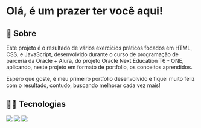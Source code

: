 <h1>Olá, é um prazer ter você aqui!</h1>

<h2>📝 Sobre</h2>
<p>Este projeto é o resultado de vários exercícios práticos focados em HTML, CSS, e JavaScript, desenvolvido durante o curso de programação de parceria da Oracle + Alura, do projeto Oracle Next Education T6 - ONE, aplicando, neste projeto em formato de portfolio, os conceitos aprendidos.</p>

<p>Espero que goste, é meu primeiro portfolio desenvolvido e fiquei muito feliz com o resultado, contudo, buscando melhorar cada vez mais!</p>

## 👨‍💻 Tecnologias
<div>
  <img src="https://img.shields.io/badge/HTML-239120?style=for-the-badge&logo=html5&logoColor=white">
  <img src="https://img.shields.io/badge/CSS-239120?&style=for-the-badge&logo=css3&logoColor=white">
  <img src="https://img.shields.io/badge/JavaScript-F7DF1E?style=for-the-badge&logo=javascript&logoColor=black">
</div>
 




